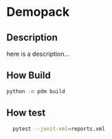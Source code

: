 # Demopack

## Description

here is a description...

## How Build

```sh
python -m pdm build
```

## How test

```bash
  pytest --junit-xml=reports.xml
```
